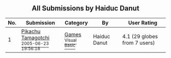 ﻿<div align="center">

## All Submissions by Haiduc Danut

</div>

No.  | Submission | Category | By   | User Rating
---- | ---------- | -------- | ---- | -----------
1 | [Pikachu Tamagotchi<br /><sup>2005-06-23 19:56:18</sup>](https://github.com/Planet-Source-Code/haiduc-danut-pikachu-tamagotchi__1-61301) | [Games<br /><sup>Visual Basic</sup>](../ByCategory/games__1-38.md) | Haiduc Danut | 4.1 (29 globes from 7 users)

